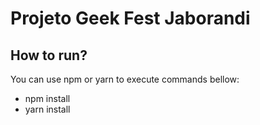 # Projeto Geek Fest Jaborandi

## How to run?

You can use npm or yarn to execute commands bellow:

- npm install
- yarn install
